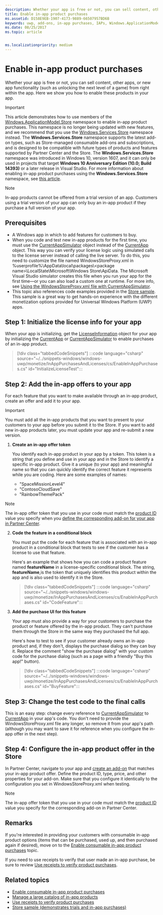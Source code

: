```yaml
---
description: Whether your app is free or not, you can sell content, other apps, or new app functionality (such as unlocking the next level of a game) from right within the app. Here we show you how to enable these products in your app.
title: Enable in-app product purchases
ms.assetid: D158E9EB-1907-4173-9889-66507957BD6B
keywords: uwp, add-ons, in-app purchases, IAPs, Windows.ApplicationModel.Store
ms.date: 08/25/2017
ms.topic: article


ms.localizationpriority: medium
---
```

# Enable in-app product purchases

Whether your app is free or not, you can sell content, other apps, or new app functionality (such as unlocking the next level of a game) from right within the app. Here we show you how to enable these products in your app.

> [!IMPORTANT]
> This article demonstrates how to use members of the [Windows.ApplicationModel.Store](/uwp/api/windows.applicationmodel.store) namespace to enable in-app product purchases. This namespace is no longer being updated with new features, and we recommend that you use the [Windows.Services.Store](/uwp/api/windows.services.store) namespace instead. The **Windows.Services.Store** namespace supports the latest add-on types, such as Store-managed consumable add-ons and subscriptions, and is designed to be compatible with future types of products and features supported by Partner Center and the Store. The **Windows.Services.Store** namespace was introduced in Windows 10, version 1607, and it can only be used in projects that target **Windows 10 Anniversary Edition (10.0; Build 14393)** or a later release in Visual Studio. For more information about enabling in-app product purchases using the **Windows.Services.Store** namespace, see [this article](enable-in-app-purchases-of-apps-and-add-ons.md).

> [!NOTE]
> In-app products cannot be offered from a trial version of an app. Customers using a trial version of your app can only buy an in-app product if they purchase a full version of your app.

## Prerequisites

-   A Windows app in which to add features for customers to buy.
-   When you code and test new in-app products for the first time, you must use the [CurrentAppSimulator](/uwp/api/Windows.ApplicationModel.Store.CurrentAppSimulator) object instead of the [CurrentApp](/uwp/api/Windows.ApplicationModel.Store.CurrentApp) object. This way you can verify your license logic using simulated calls to the license server instead of calling the live server. To do this, you need to customize the file named WindowsStoreProxy.xml in %userprofile%\\AppData\\local\\packages\\&lt;package name&gt;\\LocalState\\Microsoft\\Windows Store\\ApiData. The Microsoft Visual Studio simulator creates this file when you run your app for the first time—or you can also load a custom one at runtime. For more info, see [Using the WindowsStoreProxy.xml file with CurrentAppSimulator](in-app-purchases-and-trials-using-the-windows-applicationmodel-store-namespace.md#proxy).
-   This topic also references code examples provided in the [Store sample](https://github.com/Microsoft/Windows-universal-samples/tree/win10-1507/Samples/Store). This sample is a great way to get hands-on experience with the different monetization options provided for Universal Windows Platform (UWP) apps.

## Step 1: Initialize the license info for your app

When your app is initializing, get the [LicenseInformation](/uwp/api/Windows.ApplicationModel.Store.LicenseInformation) object for your app by initializing the [CurrentApp](/uwp/api/Windows.ApplicationModel.Store.CurrentApp) or [CurrentAppSimulator](/uwp/api/Windows.ApplicationModel.Store.CurrentAppSimulator) to enable purchases of an in-app product.

> [!div class="tabbedCodeSnippets"]
:::code language="csharp" source="~/../snippets-windows/windows-uwp/monetize/InAppPurchasesAndLicenses/cs/EnableInAppPurchases.cs" id="InitializeLicenseTest":::

## Step 2: Add the in-app offers to your app

For each feature that you want to make available through an in-app product, create an offer and add it to your app.

> [!IMPORTANT]
> You must add all the in-app products that you want to present to your customers to your app before you submit it to the Store. If you want to add new in-app products later, you must update your app and re-submit a new version.

1.  **Create an in-app offer token**

    You identify each in-app product in your app by a token. This token is a string that you define and use in your app and in the Store to identify a specific in-app product. Give it a unique (to your app) and meaningful name so that you can quickly identify the correct feature it represents while you are coding. Here are some examples of names:

    * "SpaceMissionLevel4"
    * "ContosoCloudSave"
    * "RainbowThemePack"

  > [!NOTE]
  > The in-app offer token that you use in your code must match the [product ID](../publish/set-your-add-on-product-id.md#product-id) value you specify when you [define the corresponding add-on for your app in Partner Center](../publish/add-on-submissions.md).

2.  **Code the feature in a conditional block**

    You must put the code for each feature that is associated with an in-app product in a conditional block that tests to see if the customer has a license to use that feature.

    Here's an example that shows how you can code a product feature named **featureName** in a license-specific conditional block. The string, **featureName**,is the token that uniquely identifies this product within the app and is also used to identify it in the Store.

    > [!div class="tabbedCodeSnippets"]
    :::code language="csharp" source="~/../snippets-windows/windows-uwp/monetize/InAppPurchasesAndLicenses/cs/EnableInAppPurchases.cs" id="CodeFeature":::

3.  **Add the purchase UI for this feature**

    Your app must also provide a way for your customers to purchase the product or feature offered by the in-app product. They can't purchase them through the Store in the same way they purchased the full app.

    Here's how to test to see if your customer already owns an in-app product and, if they don't, displays the purchase dialog so they can buy it. Replace the comment "show the purchase dialog" with your custom code for the purchase dialog (such as a page with a friendly "Buy this app!" button).

    > [!div class="tabbedCodeSnippets"]
    :::code language="csharp" source="~/../snippets-windows/windows-uwp/monetize/InAppPurchasesAndLicenses/cs/EnableInAppPurchases.cs" id="BuyFeature":::

## Step 3: Change the test code to the final calls

This is an easy step: change every reference to [CurrentAppSimulator](/uwp/api/Windows.ApplicationModel.Store.CurrentAppSimulator) to [CurrentApp](/uwp/api/Windows.ApplicationModel.Store.CurrentApp) in your app's code. You don't need to provide the WindowsStoreProxy.xml file any longer, so remove it from your app's path (although you may want to save it for reference when you configure the in-app offer in the next step).

## Step 4: Configure the in-app product offer in the Store

In Partner Center, navigate to your app and [create an add-on](../publish/add-on-submissions.md) that matches your in-app product offer. Define the product ID, type, price, and other properties for your add-on. Make sure that you configure it identically to the configuration you set in WindowsStoreProxy.xml when testing.

  > [!NOTE]
  > The in-app offer token that you use in your code must match the [product ID](../publish/set-your-add-on-product-id.md#product-id) value you specify for the corresponding add-on in Partner Center.

## Remarks

If you're interested in providing your customers with consumable in-app product options (items that can be purchased, used up, and then purchased again if desired), move on to the [Enable consumable in-app product purchases](enable-consumable-in-app-product-purchases.md) topic.

If you need to use receipts to verify that user made an in-app purchase, be sure to review [Use receipts to verify product purchases](use-receipts-to-verify-product-purchases.md).

## Related topics


* [Enable consumable in-app product purchases](enable-consumable-in-app-product-purchases.md)
* [Manage a large catalog of in-app products](manage-a-large-catalog-of-in-app-products.md)
* [Use receipts to verify product purchases](use-receipts-to-verify-product-purchases.md)
* [Store sample (demonstrates trials and in-app purchases)](https://github.com/Microsoft/Windows-universal-samples/tree/win10-1507/Samples/Store)
